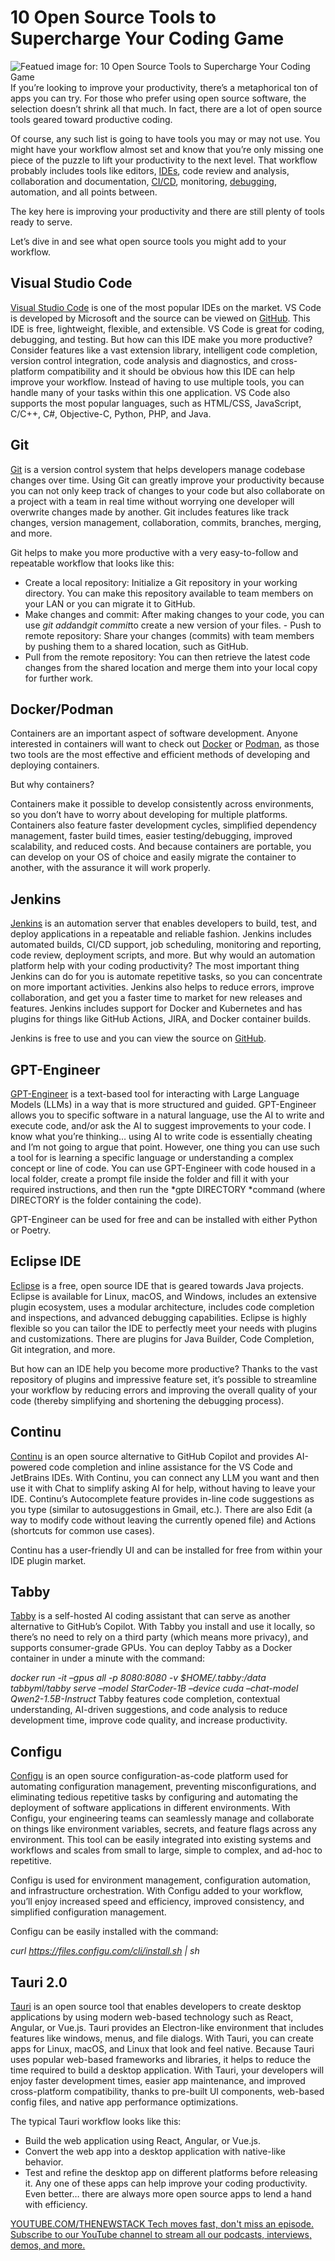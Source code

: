 # 10 Open Source Tools to Supercharge Your Coding Game
![Featued image for: 10 Open Source Tools to Supercharge Your Coding Game](https://cdn.thenewstack.io/media/2025/02/599ac749-alexander-mils-qxp2nsc6ilm-unsplash-1-1-1024x576.jpg)
If you’re looking to improve your productivity, there’s a metaphorical ton of apps you can try. For those who prefer using open source software, the selection doesn’t shrink all that much. In fact, there are a lot of open source tools geared toward productive coding.

Of course, any such list is going to have tools you may or may not use. You might have your workflow almost set and know that you’re only missing one piece of the puzzle to lift your productivity to the next level. That workflow probably includes tools like editors, [IDEs](https://thenewstack.io/best-open-source-ides/), code review and analysis, collaboration and documentation, [CI/CD](https://thenewstack.io/ci-cd/), monitoring, [debugging](https://thenewstack.io/how-generative-ai-is-revolutionizing-debugging/), automation, and all points between.

The key here is improving your productivity and there are still plenty of tools ready to serve.

Let’s dive in and see what open source tools you might add to your workflow.

## Visual Studio Code
[Visual Studio Code](https://code.visualstudio.com/) is one of the most popular IDEs on the market. VS Code is developed by Microsoft and the source can be viewed on [GitHub](https://github.com/microsoft/vscode). This IDE is free, lightweight, flexible, and extensible. VS Code is great for coding, debugging, and testing.
But how can this IDE make you more productive? Consider features like a vast extension library, intelligent code completion, version control integration, code analysis and diagnostics, and cross-platform compatibility and it should be obvious how this IDE can help improve your workflow. Instead of having to use multiple tools, you can handle many of your tasks within this one application. VS Code also supports the most popular languages, such as HTML/CSS, JavaScript, C/C++, C#, Objective-C, Python, PHP, and Java.

## Git
[Git](https://git-scm.com/) is a version control system that helps developers manage codebase changes over time. Using Git can greatly improve your productivity because you can not only keep track of changes to your code but also collaborate on a project with a team in real time without worrying one developer will overwrite changes made by another.
Git includes features like track changes, version management, collaboration, commits, branches, merging, and more.

Git helps to make you more productive with a very easy-to-follow and repeatable workflow that looks like this:

- Create a local repository: Initialize a Git repository in your working directory. You can make this repository available to team members on your LAN or you can migrate it to GitHub.
- Make changes and commit: After making changes to your code, you can use
*git add*and*git commit*to create a new version of your files. - Push to remote repository: Share your changes (commits) with team members by pushing them to a shared location, such as GitHub.
- Pull from the remote repository: You can then retrieve the latest code changes from the shared location and merge them into your local copy for further work.
## Docker/Podman
Containers are an important aspect of software development. Anyone interested in containers will want to check out [Docker](https://www.docker.com/) or [Podman](https://podman.io/), as those two tools are the most effective and efficient methods of developing and deploying containers.

But why containers?

Containers make it possible to develop consistently across environments, so you don’t have to worry about developing for multiple platforms. Containers also feature faster development cycles, simplified dependency management, faster build times, easier testing/debugging, improved scalability, and reduced costs. And because containers are portable, you can develop on your OS of choice and easily migrate the container to another, with the assurance it will work properly.

## Jenkins
[Jenkins](https://www.jenkins.io/) is an automation server that enables developers to build, test, and deploy applications in a repeatable and reliable fashion. Jenkins includes automated builds, CI/CD support, job scheduling, monitoring and reporting, code review, deployment scripts, and more.
But why would an automation platform help with your coding productivity? The most important thing Jenkins can do for you is automate repetitive tasks, so you can concentrate on more important activities. Jenkins also helps to reduce errors, improve collaboration, and get you a faster time to market for new releases and features. Jenkins includes support for Docker and Kubernetes and has plugins for things like GitHub Actions, JIRA, and Docker container builds.

Jenkins is free to use and you can view the source on [GitHub](https://github.com/jenkinsci/jenkins).

## GPT-Engineer
[GPT-Engineer](https://github.com/AntonOsika/gpt-engineer) is a text-based tool for interacting with Large Language Models (LLMs) in a way that is more structured and guided. GPT-Engineer allows you to specific software in a natural language, use the AI to write and execute code, and/or ask the AI to suggest improvements to your code.
I know what you’re thinking… using AI to write code is essentially cheating and I’m not going to argue that point. However, one thing you can use such a tool for is learning a specific language or understanding a complex concept or line of code. You can use GPT-Engineer with code housed in a local folder, create a prompt file inside the folder and fill it with your required instructions, and then run the *gpte DIRECTORY *command (where DIRECTORY is the folder containing the code).

GPT-Engineer can be used for free and can be installed with either Python or Poetry.

## Eclipse IDE
[Eclipse](https://eclipseide.org/) is a free, open source IDE that is geared towards Java projects. Eclipse is available for Linux, macOS, and Windows, includes an extensive plugin ecosystem, uses a modular architecture, includes code completion and inspections, and advanced debugging capabilities.
Eclipse is highly flexible so you can tailor the IDE to perfectly meet your needs with plugins and customizations. There are plugins for Java Builder, Code Completion, Git integration, and more.

But how can an IDE help you become more productive? Thanks to the vast repository of plugins and impressive feature set, it’s possible to streamline your workflow by reducing errors and improving the overall quality of your code (thereby simplifying and shortening the debugging process).

## Continu
[Continu](https://www.continue.dev/) is an open source alternative to GitHub Copilot and provides AI-powered code completion and inline assistance for the VS Code and JetBrains IDEs. With Continu, you can connect any LLM you want and then use it with Chat to simplify asking AI for help, without having to leave your IDE.
Continu’s Autocomplete feature provides in-line code suggestions as you type (similar to autosuggestions in Gmail, etc.). There are also Edit (a way to modify code without leaving the currently opened file) and Actions (shortcuts for common use cases).

Continu has a user-friendly UI and can be installed for free from within your IDE plugin market.

## Tabby
[Tabby](https://github.com/TabbyML/tabby) is a self-hosted AI coding assistant that can serve as another alternative to GitHub’s Copilot. With Tabby you install and use it locally, so there’s no need to rely on a third party (which means more privacy), and supports consumer-grade GPUs.
You can deploy Tabby as a Docker container in under a minute with the command:

*docker run -it –gpus all -p 8080:8080 -v $HOME/.tabby:/data tabbyml/tabby serve –model StarCoder-1B –device cuda –chat-model Qwen2-1.5B-Instruct*
Tabby features code completion, contextual understanding, AI-driven suggestions, and code analysis to reduce development time, improve code quality, and increase productivity.

## Configu
[Configu](https://configu.com/) is an open source configuration-as-code platform used for automating configuration management, preventing misconfigurations, and eliminating tedious repetitive tasks by configuring and automating the deployment of software applications in different environments.
With Configu, your engineering teams can seamlessly manage and collaborate on things like environment variables, secrets, and feature flags across any environment. This tool can be easily integrated into existing systems and workflows and scales from small to large, simple to complex, and ad-hoc to repetitive.

Configu is used for environment management, configuration automation, and infrastructure orchestration. With Configu added to your workflow, you’ll enjoy increased speed and efficiency, improved consistency, and simplified configuration management.

Configu can be easily installed with the command:

*curl https://files.configu.com/cli/install.sh | sh*
## Tauri 2.0
[Tauri](https://tauri.app/) is an open source tool that enables developers to create desktop applications by using modern web-based technology such as React, Angular, or Vue.js. Tauri provides an Electron-like environment that includes features like windows, menus, and file dialogs. With Tauri, you can create apps for Linux, macOS, and Linux that look and feel native. Because Tauri uses popular web-based frameworks and libraries, it helps to reduce the time required to build a desktop application.
With Tauri, your developers will enjoy faster development times, easier app maintenance, and improved cross-platform compatibility, thanks to pre-built UI components, web-based config files, and native app performance optimizations.

The typical Tauri workflow looks like this:

- Build the web application using React, Angular, or Vue.js.
- Convert the web app into a desktop application with native-like behavior.
- Test and refine the desktop app on different platforms before releasing it.
Any one of these apps can help improve your coding productivity. Even better… there are always more open source apps to lend a hand with efficiency.

[
YOUTUBE.COM/THENEWSTACK
Tech moves fast, don't miss an episode. Subscribe to our YouTube
channel to stream all our podcasts, interviews, demos, and more.
](https://youtube.com/thenewstack?sub_confirmation=1)